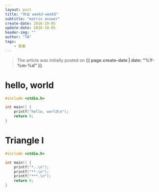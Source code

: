 ```yaml
---
layout: post
title: "作业 week3-week5"
subtitle: "matrix answer"
create-date: 2016-10-05
update-date: 2016-10-05
header-img: ""
author: "TA"
tags:
    - 答案
---
```


> The article was initially posted on **{{ page.create-date | date: "%Y-%m-%d" }}**.


# hello, world

~~~ cpp
#include <stdio.h>

int main() {
    printf("hello, world\n");
    return 0;
}

~~~


# Triangle I

~~~ cpp
#include <stdio.h>

int main() {
    printf("*..\n");
    printf("**.\n");
    printf("***.\n");
    return 0;
}

~~~
